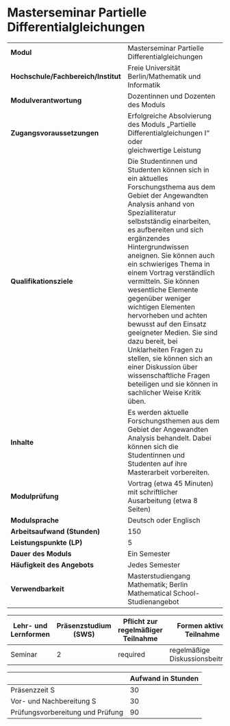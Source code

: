 # Masterseminar Partielle Differentialgleichungen
|                                    |   |
|------------------------------------|---|
|**Modul**                           | Masterseminar Partielle Differentialgleichungen |
|**Hochschule/Fachbereich/Institut** | Freie Universität Berlin/Mathematik und Informatik |
|**Modulverantwortung**              | Dozentinnen und Dozenten des Moduls |
|**Zugangsvoraussetzungen**          | Erfolgreiche Absolvierung des Moduls „Partielle Differentialgleichungen I“ oder<br>gleichwertige Leistung |
|**Qualifikationsziele**             | Die Studentinnen und Studenten können sich in ein aktuelles Forschungsthema aus dem Gebiet der Angewandten Analysis anhand von Spezialliteratur selbstständig einarbeiten, es aufbereiten und sich ergänzendes Hintergrundwissen aneignen. Sie können auch ein schwieriges Thema in einem Vortrag verständlich vermitteln. Sie können wesentliche Elemente gegenüber weniger wichtigen Elementen hervorheben und achten bewusst auf den Einsatz geeigneter Medien. Sie sind dazu bereit, bei Unklarheiten Fragen zu stellen, sie können sich an einer Diskussion über wissenschaftliche Fragen beteiligen und sie können in sachlicher Weise Kritik üben. |
|**Inhalte**                         | Es werden aktuelle Forschungsthemen aus dem Gebiet der Angewandten Analysis behandelt. Dabei können sich die Studentinnen und Studenten auf ihre Masterarbeit vorbereiten. |
|**Modulprüfung**                    | Vortrag (etwa 45 Minuten) mit schriftlicher Ausarbeitung (etwa 8 Seiten) |
|**Modulsprache**                    | Deutsch oder Englisch |
|**Arbeitsaufwand (Stunden)**        | 150 |
|**Leistungspunkte (LP)**            | 5 |
|**Dauer des Moduls**                | Ein Semester |
|**Häufigkeit des Angebots**         | Jedes Semester |
|**Verwendbarkeit**                  | Masterstudiengang Mathematik; Berlin Mathematical School-Studienangebot |

| Lehr- und Lernformen | Präsenzstudium <br> (SWS) | Pflicht zur regelmäßiger Teilnahme | Formen aktiver Teilnahme |
| ---------------------|---------------------------|------------------------------------|------------------------- |
| Seminar              | 2                         | required                           | regelmäßige Diskussionsbeiträge |

|   | Aufwand in Stunden |
| - |--------------------|
| Präsenzzeit S                            | 30    |
| Vor- und Nachbereitung S                 | 30    |
| Prüfungsvorbereitung und Prüfung         | 90    |
